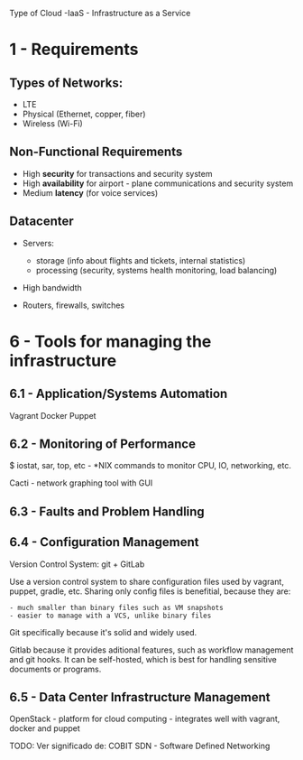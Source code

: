 Type of Cloud -IaaS - Infrastructure as a Service

# 1 - Requirements

## Types of Networks:

- LTE
- Physical (Ethernet, copper, fiber)
- Wireless (Wi-Fi)

## Non-Functional Requirements

- High **security** for transactions and security system
- High **availability** for airport - plane communications and security system
- Medium **latency** (for voice services)

## Datacenter

- Servers: 
	- storage (info about flights and tickets, internal statistics)
	- processing (security, systems health monitoring, load balancing)

- High bandwidth
- Routers, firewalls, switches


# 6 - Tools for managing the infrastructure

## 6.1 - Application/Systems Automation

Vagrant
Docker
Puppet

## 6.2 - Monitoring of Performance

$ iostat, sar, top, etc - *NIX commands to monitor CPU, IO, networking, etc.

Cacti - network graphing tool with GUI



## 6.3 - Faults and Problem Handling

## 6.4 - Configuration Management

Version Control System: git + GitLab

Use a version control system to share configuration files used by vagrant, puppet, gradle, etc. Sharing only config files is benefitial, because they are:

	- much smaller than binary files such as VM snapshots
	- easier to manage with a VCS, unlike binary files

Git specifically because it's solid and widely used.

Gitlab because it provides aditional features, such as workflow management and git hooks. It can be self-hosted, which is best for handling sensitive documents or programs.


## 6.5 - Data Center Infrastructure Management

OpenStack - platform for cloud computing
	- integrates well with vagrant, docker and puppet

TODO:
Ver significado de:
	COBIT
	SDN - Software Defined Networking
